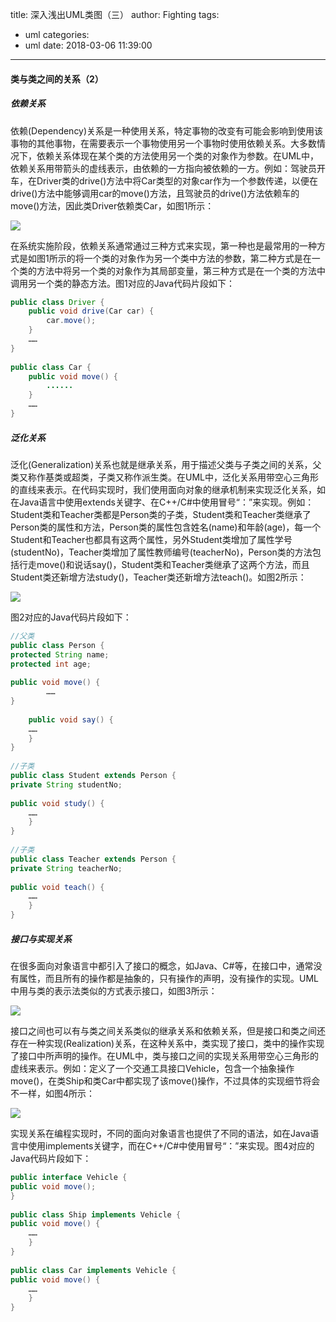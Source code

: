 title: 深入浅出UML类图（三）
author: Fighting
tags:
  - uml
categories:
  - uml
date: 2018-03-06 11:39:00
---
#### 类与类之间的关系（2）

##### 依赖关系
依赖(Dependency)关系是一种使用关系，特定事物的改变有可能会影响到使用该事物的其他事物，在需要表示一个事物使用另一个事物时使用依赖关系。大多数情况下，依赖关系体现在某个类的方法使用另一个类的对象作为参数。在UML中，依赖关系用带箭头的虚线表示，由依赖的一方指向被依赖的一方。例如：驾驶员开车，在Driver类的drive()方法中将Car类型的对象car作为一个参数传递，以便在drive()方法中能够调用car的move()方法，且驾驶员的drive()方法依赖车的move()方法，因此类Driver依赖类Car，如图1所示：

![](http://zhouqi-blog.oss-cn-shenzhen.aliyuncs.com/img/uml/11.jpg?imageView2/2/w/600/h/600/q/75|imageslim)

在系统实施阶段，依赖关系通常通过三种方式来实现，第一种也是最常用的一种方式是如图1所示的将一个类的对象作为另一个类中方法的参数，第二种方式是在一个类的方法中将另一个类的对象作为其局部变量，第三种方式是在一个类的方法中调用另一个类的静态方法。图1对应的Java代码片段如下：

```java
public class Driver {  
    public void drive(Car car) {  
        car.move();  
    }  
    ……  
}  
  
public class Car {  
    public void move() {  
        ......  
    }  
    ……  
}  
```

<!--more-->

##### 泛化关系

泛化(Generalization)关系也就是继承关系，用于描述父类与子类之间的关系，父类又称作基类或超类，子类又称作派生类。在UML中，泛化关系用带空心三角形的直线来表示。在代码实现时，我们使用面向对象的继承机制来实现泛化关系，如在Java语言中使用extends关键字、在C++/C#中使用冒号“：”来实现。例如：Student类和Teacher类都是Person类的子类，Student类和Teacher类继承了Person类的属性和方法，Person类的属性包含姓名(name)和年龄(age)，每一个Student和Teacher也都具有这两个属性，另外Student类增加了属性学号(studentNo)，Teacher类增加了属性教师编号(teacherNo)，Person类的方法包括行走move()和说话say()，Student类和Teacher类继承了这两个方法，而且Student类还新增方法study()，Teacher类还新增方法teach()。如图2所示：

![](http://zhouqi-blog.oss-cn-shenzhen.aliyuncs.com/img/uml/12.jpg?imageView2/2/w/600/h/600/q/75|imageslim)

图2对应的Java代码片段如下：

```java
//父类  
public class Person {  
protected String name;  
protected int age;  
  
public void move() {  
        ……  
}  
  
    public void say() {  
    ……  
    }  
}  
  
//子类  
public class Student extends Person {  
private String studentNo;  
  
public void study() {  
    ……  
    }  
}  
  
//子类  
public class Teacher extends Person {  
private String teacherNo;  
  
public void teach() {  
    ……  
    }  
}  
```

##### 接口与实现关系

在很多面向对象语言中都引入了接口的概念，如Java、C#等，在接口中，通常没有属性，而且所有的操作都是抽象的，只有操作的声明，没有操作的实现。UML中用与类的表示法类似的方式表示接口，如图3所示：

![](http://zhouqi-blog.oss-cn-shenzhen.aliyuncs.com/img/uml/13.jpg?imageView2/2/w/600/h/600/q/75|imageslim)

接口之间也可以有与类之间关系类似的继承关系和依赖关系，但是接口和类之间还存在一种实现(Realization)关系，在这种关系中，类实现了接口，类中的操作实现了接口中所声明的操作。在UML中，类与接口之间的实现关系用带空心三角形的虚线来表示。例如：定义了一个交通工具接口Vehicle，包含一个抽象操作move()，在类Ship和类Car中都实现了该move()操作，不过具体的实现细节将会不一样，如图4所示：

![](http://zhouqi-blog.oss-cn-shenzhen.aliyuncs.com/img/uml/14.jpg?imageView2/2/w/600/h/600/q/75|imageslim)

实现关系在编程实现时，不同的面向对象语言也提供了不同的语法，如在Java语言中使用implements关键字，而在C++/C#中使用冒号“：”来实现。图4对应的Java代码片段如下：

```java
public interface Vehicle {  
public void move();  
}  
  
public class Ship implements Vehicle {  
public void move() {  
    ……  
    }  
}  
  
public class Car implements Vehicle {  
public void move() {  
    ……  
    }  
}  
```
